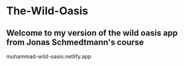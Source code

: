 # The-Wild-Oasis
 
## Welcome to my version of the wild oasis app from Jonas Schmedtmann's course 
muhammad-wild-oasis.netlify.app